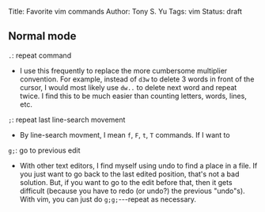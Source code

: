 Title: Favorite vim commands
Author: Tony S. Yu
Tags: vim
Status: draft


Normal mode
-----------

`.`: repeat command

- I use this frequently to replace the more cumbersome multiplier
  convention. For example, instead of `d3w` to delete 3 words in front
  of the cursor, I would most likely use `dw..` to delete next word and
  repeat twice. I find this to be much easier than counting letters,
  words, lines, etc.

`;`: repeat last line-search movement

- By line-search movment, I mean `f`, `F`, `t`, `T` commands. If I want
  to 

`g;`: go to previous edit

- With other text editors, I find myself using undo to find a place in
  a file. If you just want to go back to the last edited position,
  that's not a bad solution. But, if you want to go to the edit before
  that, then it gets difficult (because you have to redo (or undo?) the
  previous "undo"s). With vim, you can just do `g;g;`---repeat as
  necessary.
